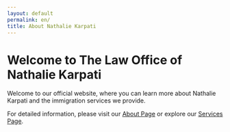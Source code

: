 ```yaml
---
layout: default
permalink: en/
title: About Nathalie Karpati
---
```


# Welcome to The Law Office of Nathalie Karpati

Welcome to our official website, where you can learn more about Nathalie Karpati and the immigration services we provide.

For detailed information, please visit our [About Page](/en/about) or explore our [Services Page](/en/services).

<!-- Google Calendar Appointment Scheduling begin -->
<link href="https://calendar.google.com/calendar/scheduling-button-script.css" rel="stylesheet">
<script src="https://calendar.google.com/calendar/scheduling-button-script.js" async></script>
<script>
(function() {
  var target = document.currentScript;
  window.addEventListener('load', function() {
    calendar.schedulingButton.load({
      url: 'https://calendar.google.com/calendar/appointments/schedules/AcZssZ0US1XJ-KYYHPiTZ0-ch0PKjuo-Smg8enoFJMjoal8x7bvLMxNjH0mVA-SQdpR9IKuMXQi0hlpO?gv=true',
      color: '#039BE5',
      label: 'Book an appointment',
      target,
    });
  });
})();
</script>
<!-- end Google Calendar Appointment Scheduling -->